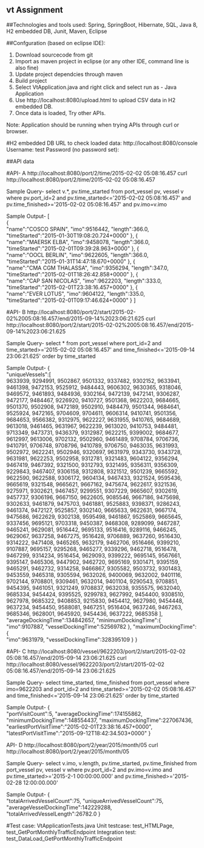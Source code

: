 ## vt Assignment



##Technologies and tools used:
Spring, SpringBoot, Hibernate, SQL, Java 8, H2 embedded DB, Junit, Maven, Eclipse

##Confguration (based on eclipse IDE):
1. Download sourcecode from git
2. Import as maven project in eclipse (or any other IDE, command line is also fine)
3. Update project dependcies through maven
4. Build project 
5. Select VtApplication.java and right click and select run as - Java Application
6. Use http://localhost:8080/upload.html to upload CSV data in H2 embedded DB.
7. Once data is loaded, Try other APIs.

Note: Application should be running when trying APIs through curl or browser.


#H2 embedded DB URL to check loaded data: 
http://localhost:8080/console
Username: test
Password (no password set):


##API data

#API- A
http://localhost:8080/port/2/time/2015-02-02 05:08:16.457
curl http://localhost:8080/port/2/time/2015-02-02 05:08:16.457

Sample Query-
select v.*, pv.time_started from port_vessel pv, vessel v where pv.port_id=2 and pv.time_started<='2015-02-02 05:08:16.457' and pv.time_finished>='2015-02-02 05:08:16.457' and pv.imo=v.imo

Sample Output-
[  
   {  
      "name":"COSCO SPAIN",
      "imo":9516442,
      "length":366.0,
      "timeStarted":"2015-01-30T19:08:20.724+0000"
   },
   {  
      "name":"MAERSK ELBA",
      "imo":9458078,
      "length":366.0,
      "timeStarted":"2015-02-01T09:39:28.963+0000"
   },
   {  
      "name":"OOCL BERLIN",
      "imo":9622605,
      "length":366.0,
      "timeStarted":"2015-01-31T14:47:18.670+0000"
   },
   {  
      "name":"CMA CGM THALASSA",
      "imo":9356294,
      "length":347.0,
      "timeStarted":"2015-02-01T18:26:42.858+0000"
   },
   {  
      "name":"CAP SAN NICOLAS",
      "imo":9622203,
      "length":333.0,
      "timeStarted":"2015-02-01T23:38:16.457+0000"
   },
   {  
      "name":"EVER LOTUS",
      "imo":9604122,
      "length":335.0,
      "timeStarted":"2015-02-01T09:17:46.624+0000"
   }
]



#API- B
http://localhost:8080/port/2/start/2015-02-02%2005:08:16.457/end/2015-09-14%2023:06:21.625
curl http://localhost:8080/port/2/start/2015-02-02%2005:08:16.457/end/2015-09-14%2023:06:21.625

Sample Query-
select * from port_vessel where port_id=2 and time_started>='2015-02-02 05:08:16.457' and time_finished<='2015-09-14 23:06:21.625' order by time_started

Sample Output-
{  
   "uniqueVessels":[  
      9633939,
      9294991,
      9502867,
      9501332,
      9337482,
      9302152,
      9633941,
      9461398,
      9472153,
      9525912,
      9484443,
      9606302,
      9630365,
      9318046,
      9469572,
      9461893,
      9484936,
      9302164,
      9472139,
      9472141,
      9306287,
      9472177,
      9484467,
      9226920,
      9410727,
      9501368,
      9622203,
      9684665,
      9501370,
      9502908,
      9472189,
      9502910,
      9484479,
      9501344,
      9684641,
      9525924,
      9472165,
      9704609,
      9704611,
      9606314,
      9410741,
      9501356,
      9684653,
      9566382,
      9312975,
      9622227,
      9631955,
      9410765,
      9684689,
      9613018,
      9461465,
      9631967,
      9622239,
      9613020,
      9410753,
      9484481,
      9713349,
      9473731,
      9436379,
      9312987,
      9622215,
      9399002,
      9684677,
      9612997,
      9613006,
      9702132,
      9502960,
      9461489,
      9708784,
      9706736,
      9410791,
      9706748,
      9708796,
      9410789,
      9706750,
      9463035,
      9631993,
      9502972,
      9622241,
      9502946,
      9320697,
      9631979,
      9343730,
      9343728,
      9631981,
      9622253,
      9502958,
      9312781,
      9321483,
      9604122,
      9356294,
      9467419,
      9467392,
      9321500,
      9312793,
      9321495,
      9356311,
      9356309,
      9229843,
      9467407,
      9306158,
      9312808,
      9321512,
      9501239,
      9665592,
      9622590,
      9622588,
      9306172,
      9604134,
      9467433,
      9321524,
      9595436,
      9665619,
      9321548,
      9665621,
      9667162,
      9475674,
      9622617,
      9321536,
      9275971,
      9302621,
      9467457,
      9299551,
      9307229,
      9665607,
      9302619,
      9457737,
      9306196,
      9667150,
      9622605,
      9085546,
      9667186,
      9475698,
      9302633,
      9461879,
      9475703,
      9461881,
      9525883,
      9398371,
      9286243,
      9461374,
      9472127,
      9525857,
      9302140,
      9665633,
      9622631,
      9667174,
      9475686,
      9622629,
      9302138,
      9595498,
      9461867,
      9525869,
      9665645,
      9337456,
      9695121,
      9703318,
      9450387,
      9468308,
      9289099,
      9467287,
      9465241,
      9629081,
      9516442,
      9695133,
      9516416,
      9289116,
      9466245,
      9629067,
      9637258,
      9467275,
      9516428,
      9706889,
      9637260,
      9516430,
      9314222,
      9471408,
      9465265,
      9632179,
      9462706,
      9516466,
      9399210,
      9107887,
      9695157,
      9295268,
      9465277,
      9339296,
      9462718,
      9516478,
      9467299,
      9314234,
      9516454,
      9629093,
      9399222,
      9695145,
      9567661,
      9395147,
      9465306,
      9447902,
      9462720,
      9695169,
      9301471,
      9395159,
      9465291,
      9462732,
      9314258,
      9466867,
      9305582,
      9503732,
      9301483,
      9453559,
      9465318,
      9305594,
      9632026,
      9400069,
      9632002,
      9401116,
      9702144,
      9708801,
      9309461,
      9632014,
      9401104,
      9290543,
      9708851,
      9454395,
      9461051,
      9321249,
      9708837,
      9632038,
      9355575,
      9632040,
      9685334,
      9454424,
      9395525,
      9299783,
      9627992,
      9454400,
      9308510,
      9627978,
      9685322,
      9408853,
      9215830,
      9454412,
      9627980,
      9454448,
      9637234,
      9454450,
      9588081,
      9467251,
      9516404,
      9637246,
      9467263,
      9685346,
      9628001,
      9645920,
      9454436,
      9637222,
      9685358
   ],
   "averageDockingTime":134842657,
   "minimumDockingTime":{  
      "imo":9107887,
      "vesselDockingTime":52569782
   },
   "maximumDockingTime":{  
      "imo":9631979,
      "vesselDockingTime":328395109
   }
}



#API- C
http://localhost:8080/vessel/9622203/port/2/start/2015-02-02 05:08:16.457/end/2015-09-14 23:06:21.625
curl http://localhost:8080/vessel/9622203/port/2/start/2015-02-02 05:08:16.457/end/2015-09-14 23:06:21.625

Sample Query-
select time_started, time_finished from port_vessel where imo=9622203 and port_id=2 and time_started>='2015-02-02 05:08:16.457' and time_finished<='2015-09-14 23:06:21.625' order by time_started

Sample Output-
{  
   "portVisitCount":5,
   "averageDockingTime":174155862,
   "minimumDockingTime":148554437,
   "maximumDockingTime":227067436,
   "earliestPortVisitTime":"2015-02-01T23:38:16.457+0000",
   "latestPortVisitTime":"2015-09-12T18:42:34.503+0000"
}



API- D
http://localhost:8080/port/2/year/2015/month/05
curl http://localhost:8080/port/2/year/2015/month/05

Sample Query-
select v.imo, v.length, pv.time_started, pv.time_finished from port_vessel pv, vessel v where pv.port_id=2 and pv.imo=v.imo and pv.time_started>='2015-2-1 00:00:00.000' and pv.time_finished>='2015-02-28 12:00:00.000'

Sample Output-
{  
   "totalArrivedVesselCount":75,
   "uniqueArrivedVesselCount":75,
   "averageVesselDockingTime":142229288,
   "totalArrivedVesselLength":26782.0
}



#Test case:
VtApplicationTests.java
	Unit testcase: test_HTMLPage, test_GetPortMonthlyTrafficEndpoint
	Integration test: test_DataLoad_GetPortMonthlyTrafficEndpoint

